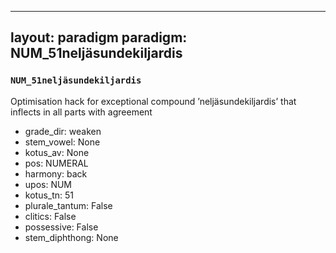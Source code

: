 
---
layout: paradigm
paradigm: NUM_51neljäsundekiljardis
---
### ` NUM_51neljäsundekiljardis `

Optimisation hack for exceptional compound ’neljäsundekiljardis’ that inflects in all parts with agreement
* grade_dir: weaken
* stem_vowel: None
* kotus_av: None
* pos: NUMERAL
* harmony: back
* upos: NUM
* kotus_tn: 51
* plurale_tantum: False
* clitics: False
* possessive: False
* stem_diphthong: None
